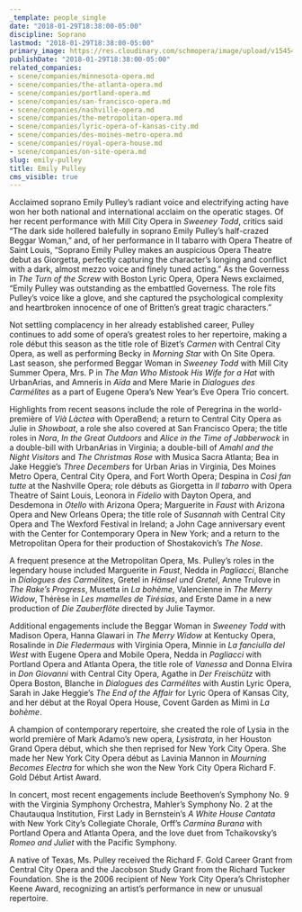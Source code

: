 ```yaml
---
_template: people_single
date: "2018-01-29T18:38:00-05:00"
discipline: Soprano
lastmod: "2018-01-29T18:38:00-05:00"
primary_image: https://res.cloudinary.com/schmopera/image/upload/v1545409169/media/webhook-uploads/1517268642349/Pulley.Emily.Headshot.jpg.jpg
publishDate: "2018-01-29T18:38:00-05:00"
related_companies:
- scene/companies/minnesota-opera.md
- scene/companies/the-atlanta-opera.md
- scene/companies/portland-opera.md
- scene/companies/san-francisco-opera.md
- scene/companies/nashville-opera.md
- scene/companies/the-metropolitan-opera.md
- scene/companies/lyric-opera-of-kansas-city.md
- scene/companies/des-moines-metro-opera.md
- scene/companies/royal-opera-house.md
- scene/companies/on-site-opera.md
slug: emily-pulley
title: Emily Pulley
cms_visible: true
---
```


Acclaimed soprano Emily Pulley’s radiant voice and electrifying acting have won her both national and international acclaim on the operatic stages. Of her recent performance with Mill City Opera in *Sweeney Todd*, critics said “The dark side hollered balefully in soprano Emily Pulley’s half-crazed Beggar Woman,” and, of her performance in Il tabarro with Opera Theatre of Saint Louis, “Soprano Emily Pulley makes an auspicious Opera Theatre debut as Giorgetta, perfectly capturing the character’s longing and conflict with a dark, almost mezzo voice and finely tuned acting.” As the Governess in *The Turn of the Screw* with Boston Lyric Opera, Opera News exclaimed, “Emily Pulley was outstanding as the embattled Governess. The role fits Pulley’s voice like a glove, and she captured the psychological complexity and heartbroken innocence of one of Britten’s great tragic characters.”

Not settling complacency in her already established career, Pulley continues to add some of opera’s greatest roles to her repertoire, making a role début this season as the title role of Bizet’s *Carmen* with Central City Opera, as well as performing Becky in *Morning Star* with On Site Opera. Last season, she performed Beggar Woman in *Sweeney Todd* with Mill City Summer Opera, Mrs. P in *The Man Who Mistook His Wife for a Hat* with UrbanArias, and Amneris in *Aïda* and Mere Marie in *Dialogues des Carmélites* as a part of Eugene Opera’s New Year’s Eve Opera Trio concert.

Highlights from recent seasons include the role of Peregrina in the world-première of *Vià Làctea* with OperaBend; a return to Central City Opera as Julie in *Showboat*, a role she also covered at San Francisco Opera; the title roles in *Nora*, *In the Great Outdoors* and *Alice in the Time of Jabberwock* in a double-bill with UrbanArias in Virginia; a double-bill of *Amahl and the Night Visitors* and *The Christmas Rose* with Musica Sacra Atlanta; Bea in Jake Heggie’s *Three Decembers* for Urban Arias in Virginia, Des Moines Metro Opera, Central City Opera, and Fort Worth Opera; Despina in *Così fan tutte* at the Nashville Opera; role débuts as Giorgetta in *Il tabarro* with Opera Theatre of Saint Louis, Leonora in *Fidelio* with Dayton Opera, and Desdemona in *Otello* with Arizona Opera; Marguerite in *Faust* with Arizona Opera and New Orleans Opera; the title role of *Susannah* with Central City Opera and The Wexford Festival in Ireland; a John Cage anniversary event with the Center for Contemporary Opera in New York; and a return to the Metropolitan Opera for their production of Shostakovich’s *The Nose*.

A frequent presence at the Metropolitan Opera, Ms. Pulley’s roles in the legendary house included Marguerite in *Faust*, Nedda in *Pagliacci*, Blanche in *Dialogues des Carmélites*, Gretel in *Hänsel und Gretel*, Anne Trulove in *The Rake’s Progress*, Musetta in *La bohème*, Valencienne in *The Merry Widow*, Thérèse in *Les mamelles de Tirésias*, and Erste Dame in a new production of *Die Zauberflöte* directed by Julie Taymor.

Additional engagements include the Beggar Woman in *Sweeney Todd* with Madison Opera, Hanna Glawari in *The Merry Widow* at Kentucky Opera, Rosalinde in *Die Fledermaus* with Virginia Opera, Minnie in *La fanciulla del West* with Eugene Opera and Mobile Opera, Nedda in *Pagliacci* with Portland Opera and Atlanta Opera, the title role of *Vanessa* and Donna Elvira in *Don Giovanni* with Central City Opera, Agathe in *Der Freischütz* with Opera Boston, Blanche in *Dialogues des Carmélites* with Austin Lyric Opera, Sarah in Jake Heggie’s *The End of the Affair* for Lyric Opera of Kansas City, and her début at the Royal Opera House, Covent Garden as Mimì in *La bohème*.

A champion of contemporary repertoire, she created the role of Lysia in the world première of Mark Adamo’s new opera, *Lysistrata*, in her Houston Grand Opera début, which she then reprised for New York City Opera. She made her New York City Opera début as Lavinia Mannon in *Mourning Becomes Electra* for which she won the New York City Opera Richard F. Gold Début Artist Award.

In concert, most recent engagements include Beethoven’s Symphony No. 9 with the Virginia Symphony Orchestra, Mahler’s Symphony No. 2 at the Chautauqua Institution, First Lady in Bernstein’s *A White House Cantata* with New York City’s Collegiate Chorale, Orff’s *Carmina Burana* with Portland Opera and Atlanta Opera, and the love duet from Tchaikovsky’s *Romeo and Juliet* with the Pacific Symphony.

A native of Texas, Ms. Pulley received the Richard F. Gold Career Grant from Central City Opera and the Jacobson Study Grant from the Richard Tucker Foundation. She is the 2006 recipient of New York City Opera’s Christopher Keene Award, recognizing an artist’s performance in new or unusual repertoire.
